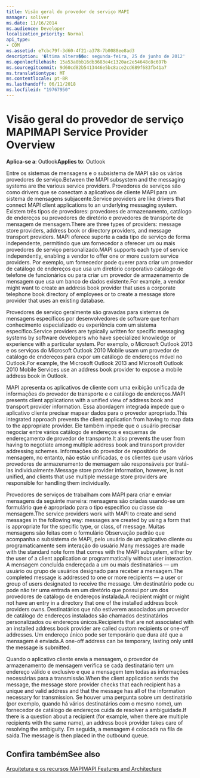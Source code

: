 ```yaml
---
title: Visão geral do provedor de serviço MAPI
manager: soliver
ms.date: 11/16/2014
ms.audience: Developer
localization_priority: Normal
api_type:
- COM
ms.assetid: e7cbc79f-3d60-4f21-a378-7b0088ee8ad3
description: '�ltima altera��o: segunda-feira, 25 de junho de 2012'
ms.openlocfilehash: 15a53a0bb16db3683e4c1320ac2e54648c8c697b
ms.sourcegitcommit: 9d60cd82b5413446e5bc8ace2cd689f683fb41a7
ms.translationtype: MT
ms.contentlocale: pt-BR
ms.lasthandoff: 06/11/2018
ms.locfileid: "19767950"
---
```

# <a name="mapi-service-provider-overview"></a><span data-ttu-id="8e43f-103">Visão geral do provedor de serviço MAPI</span><span class="sxs-lookup"><span data-stu-id="8e43f-103">MAPI Service Provider Overview</span></span>

  
  
<span data-ttu-id="8e43f-104">**Aplica-se a**: Outlook</span><span class="sxs-lookup"><span data-stu-id="8e43f-104">**Applies to**: Outlook</span></span> 
  
<span data-ttu-id="8e43f-105">Entre os sistemas de mensagens e o subsistema de MAPI são os vários provedores de serviço.</span><span class="sxs-lookup"><span data-stu-id="8e43f-105">Between the MAPI subsystem and the messaging systems are the various service providers.</span></span> <span data-ttu-id="8e43f-106">Provedores de serviços são como drivers que se conectam a aplicativos de cliente MAPI para um sistema de mensagens subjacente.</span><span class="sxs-lookup"><span data-stu-id="8e43f-106">Service providers are like drivers that connect MAPI client applications to an underlying messaging system.</span></span> <span data-ttu-id="8e43f-107">Existem três tipos de provedores: provedores de armazenamento, catálogo de endereços ou provedores de diretório e provedores de transporte de mensagem de mensagem.</span><span class="sxs-lookup"><span data-stu-id="8e43f-107">There are three types of providers: message store providers, address book or directory providers, and message transport providers.</span></span> <span data-ttu-id="8e43f-108">MAPI oferece suporte a cada tipo de serviço de forma independente, permitindo que um fornecedor a oferecer um ou mais provedores de serviço personalizado.</span><span class="sxs-lookup"><span data-stu-id="8e43f-108">MAPI supports each type of service independently, enabling a vendor to offer one or more custom service providers.</span></span> <span data-ttu-id="8e43f-109">Por exemplo, um fornecedor pode querer para criar um provedor de catálogo de endereços que usa um diretório corporativo catálogo de telefone de funcionários ou para criar um provedor de armazenamento de mensagem que usa um banco de dados existente.</span><span class="sxs-lookup"><span data-stu-id="8e43f-109">For example, a vendor might want to create an address book provider that uses a corporate telephone book directory of employees or to create a message store provider that uses an existing database.</span></span>
  
<span data-ttu-id="8e43f-110">Provedores de serviço geralmente são gravadas para sistemas de mensagens específicos por desenvolvedores de software que tenham conhecimento especializado ou experiência com um sistema específico.</span><span class="sxs-lookup"><span data-stu-id="8e43f-110">Service providers are typically written for specific messaging systems by software developers who have specialized knowledge or experience with a particular system.</span></span> <span data-ttu-id="8e43f-111">Por exemplo, o Microsoft Outlook 2013 e os serviços do Microsoft Outlook 2010 Mobile usam um provedor de catálogo de endereços para expor um catálogo de endereços móvel no Outlook.</span><span class="sxs-lookup"><span data-stu-id="8e43f-111">For example, the Microsoft Outlook 2013 and Microsoft Outlook 2010 Mobile Services use an address book provider to expose a mobile address book in Outlook.</span></span> 
  
<span data-ttu-id="8e43f-112">MAPI apresenta os aplicativos de cliente com uma exibição unificada de informações do provedor de transporte e o catálogo de endereços.</span><span class="sxs-lookup"><span data-stu-id="8e43f-112">MAPI presents client applications with a unified view of address book and transport provider information.</span></span> <span data-ttu-id="8e43f-113">Essa abordagem integrada impede que o aplicativo cliente precisar mapear dados para o provedor apropriado.</span><span class="sxs-lookup"><span data-stu-id="8e43f-113">This integrated approach prevents the client application from having to map data to the appropriate provider.</span></span> <span data-ttu-id="8e43f-114">Ele também impede que o usuário precisar negociar entre vários catálogo de endereços e esquemas de endereçamento de provedor de transporte.</span><span class="sxs-lookup"><span data-stu-id="8e43f-114">It also prevents the user from having to negotiate among multiple address book and transport provider addressing schemes.</span></span> <span data-ttu-id="8e43f-115">Informações do provedor de repositório de mensagem, no entanto, não estão unificadas, e os clientes que usam vários provedores de armazenamento de mensagem são responsáveis por tratá-las individualmente.</span><span class="sxs-lookup"><span data-stu-id="8e43f-115">Message store provider information, however, is not unified, and clients that use multiple message store providers are responsible for handling them individually.</span></span>
  
<span data-ttu-id="8e43f-116">Provedores de serviços de trabalham com MAPI para criar e enviar mensagens da seguinte maneira: mensagens são criadas usando-se um formulário que é apropriado para o tipo específico ou classe da mensagem.</span><span class="sxs-lookup"><span data-stu-id="8e43f-116">The service providers work with MAPI to create and send messages in the following way: messages are created by using a form that is appropriate for the specific type, or class, of message.</span></span> <span data-ttu-id="8e43f-117">Muitas mensagens são feitas com o formulário Observação padrão que acompanha o subsistema de MAPI, pelo usuário de um aplicativo cliente ou programaticamente sem interação do usuário.</span><span class="sxs-lookup"><span data-stu-id="8e43f-117">Many messages are made with the standard note form that comes with the MAPI subsystem, either by the user of a client application or programmatically without user interaction.</span></span> <span data-ttu-id="8e43f-118">A mensagem concluída endereçada a um ou mais destinatários — um usuário ou grupo de usuários designado para receber a mensagem.</span><span class="sxs-lookup"><span data-stu-id="8e43f-118">The completed message is addressed to one or more recipients — a user or group of users designated to receive the message.</span></span> <span data-ttu-id="8e43f-119">Um destinatário pode ou pode não ter uma entrada em um diretório que possui por um dos provedores de catálogo de endereços instalada.</span><span class="sxs-lookup"><span data-stu-id="8e43f-119">A recipient might or might not have an entry in a directory that one of the installed address book providers owns.</span></span> <span data-ttu-id="8e43f-120">Destinatários que não estiverem associados um provedor de catálogo de endereços instalados são chamados destinatários personalizados ou endereços únicos.</span><span class="sxs-lookup"><span data-stu-id="8e43f-120">Recipients that are not associated with an installed address book provider are called custom recipients or one-off addresses.</span></span> <span data-ttu-id="8e43f-121">Um endereço único pode ser temporário que dura até que a mensagem é enviada.</span><span class="sxs-lookup"><span data-stu-id="8e43f-121">A one-off address can be temporary, lasting only until the message is submitted.</span></span> 
  
<span data-ttu-id="8e43f-122">Quando o aplicativo cliente envia a mensagem, o provedor de armazenamento de mensagem verifica se cada destinatário tem um endereço válido e exclusivo e que a mensagem tem todas as informações necessárias para a transmissão.</span><span class="sxs-lookup"><span data-stu-id="8e43f-122">When the client application sends the message, the message store provider checks that each recipient has a unique and valid address and that the message has all of the information necessary for transmission.</span></span> <span data-ttu-id="8e43f-123">Se houver uma pergunta sobre um destinatário (por exemplo, quando há vários destinatários com o mesmo nome), um fornecedor de catálogo de endereços cuida de resolver a ambiguidade.</span><span class="sxs-lookup"><span data-stu-id="8e43f-123">If there is a question about a recipient (for example, when there are multiple recipients with the same name), an address book provider takes care of resolving the ambiguity.</span></span> <span data-ttu-id="8e43f-124">Em seguida, a mensagem é colocada na fila de saída.</span><span class="sxs-lookup"><span data-stu-id="8e43f-124">The message is then placed in the outbound queue.</span></span> 
  
## <a name="see-also"></a><span data-ttu-id="8e43f-125">Confira também</span><span class="sxs-lookup"><span data-stu-id="8e43f-125">See also</span></span>



[<span data-ttu-id="8e43f-126">Arquitetura e os recursos MAPI</span><span class="sxs-lookup"><span data-stu-id="8e43f-126">MAPI Features and Architecture</span></span>](mapi-features-and-architecture.md)

